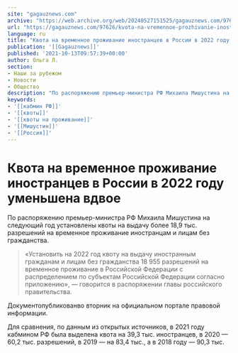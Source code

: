 ```yaml
---
site: "gagauznews.com"
archive: "https://web.archive.org/web/20240527151525/gagauznews.com/97626/kvota-na-vremennoe-prozhivanie-inostrantsev-v-rossii-v-2022-godu-umenshena-vdvoe.html"
url: "https://gagauznews.com/97626/kvota-na-vremennoe-prozhivanie-inostrantsev-v-rossii-v-2022-godu-umenshena-vdvoe.html"
language: ru
title: "Квота на временное проживание иностранцев в России в 2022 году уменьшена вдвое"
publication: '[[Gagauznews]]'
published: '2021-10-13T09:57:39+00:00'
author: Ольга Л.
section:
- Наши за рубежом
- Новости
- Общество
description: "По распоряжению премьер-министра РФ Михаила Мишустина на следующий год установлены квоты на выдачу более 18,9 тыс. разрешений на временное проживание иностранцам и лицам без гражданства. «Установить на 2022 год квоту на выдачу иностранным гражданам и лицам без гражданства 18 955 разрешений на временное проживание в Российской Федерации с распределением по субъектам Российской Федерации согласно приложению», — говорится в распоряжении главы российского правительства. Документ опубликован во вторник на официальном портале правовой информации. Для сравнения, по данным из открытых источников, в 2021 году кабмином РФ была выделена квота на 39,3 тыс. иностранцев, в 2020 — 60,2 тыс. разрешений, в 2019 — на 83,4 тыс., […]"
keywords:
- '[[кабмин РФ]]'
- '[[квоты]]'
- '[[квоты на проживание]]'
- '[[Мишустин]]'
- '[[Россия]]'
---
```


# Квота на временное проживание иностранцев в России в 2022 году уменьшена вдвое

По распоряжению премьер-министра РФ Михаила Мишустина на следующий год установлены квоты на выдачу более 18,9 тыс. разрешений на временное проживание иностранцам и лицам без гражданства.

> «Установить на 2022 год квоту на выдачу иностранным гражданам и лицам без гражданства 18 955 разрешений на временное проживание в Российской Федерации с распределением по субъектам Российской Федерации согласно приложению», — говорится в распоряжении главы российского правительства.

Документопубликованво вторник на официальном портале правовой информации.

Для сравнения, по данным из открытых источников, в 2021 году кабмином РФ была выделена квота на 39,3 тыс. иностранцев, в 2020 — 60,2 тыс. разрешений, в 2019 — на 83,4 тыс., а в 2018 году — 90,3 тыс.